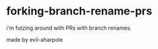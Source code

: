 # forking-branch-rename-prs
i'm futzing around with PRs with branch renames.

made by evil-aharpole
